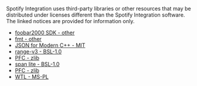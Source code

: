 Spotify Integration uses third-party libraries or other resources that may
be distributed under licenses different than the Spotify Integration software.
The linked notices are provided for information only.

- [foobar2000 SDK - other](component/licenses/foobar2000%20SDK)
- [fmt - other](component/licenses/fmt)
- [JSON for Modern C++ - MIT](component/licenses/JSON%20for%20Modern%20C%2B%2B)
- [range-v3 - BSL-1.0](component/licenses/range-v3)
- [PFC - zlib](component/licenses/PFC)
- [span lite - BSL-1.0](component/licenses/span%20lite)
- [PFC - zlib](component/licenses/PFC)
- [WTL - MS-PL](component/licenses/WTL)
